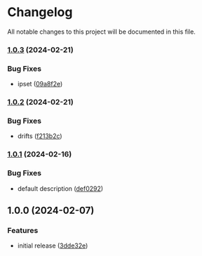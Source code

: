 # Changelog

All notable changes to this project will be documented in this file.

### [1.0.3](https://github.com/finisterra-io/terraform-aws-wafv2/compare/v1.0.2...v1.0.3) (2024-02-21)


### Bug Fixes

* ipset ([09a8f2e](https://github.com/finisterra-io/terraform-aws-wafv2/commit/09a8f2eb4547440cb76933710b628d2c927e870f))

### [1.0.2](https://github.com/finisterra-io/terraform-aws-wafv2/compare/v1.0.1...v1.0.2) (2024-02-21)


### Bug Fixes

* drifts ([f213b2c](https://github.com/finisterra-io/terraform-aws-wafv2/commit/f213b2caacf7ec7a48e67433c4a4b78c3305dd37))

### [1.0.1](https://github.com/finisterra-io/terraform-aws-wafv2/compare/v1.0.0...v1.0.1) (2024-02-16)


### Bug Fixes

* default description ([def0292](https://github.com/finisterra-io/terraform-aws-wafv2/commit/def0292f75525da7def91c5e493808b90e7b3ad2))

## 1.0.0 (2024-02-07)


### Features

* initial release ([3dde32e](https://github.com/finisterra-io/terraform-aws-wafv2/commit/3dde32e03e10ce0321df53b45dc15ebb88e20edb))
